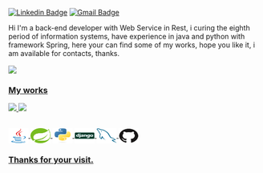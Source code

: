 [![Linkedin Badge](https://img.shields.io/badge/-LinkedIn-blue?style=flat&logo=Linkedin&logoColor=white&link=https://www.linkedin.com/in/welbert-fernandes/)](https://www.linkedin.com/in/welbert-fernandes/)
[![Gmail Badge](https://img.shields.io/badge/-Gmail-c14438?style=flat&logo=Gmail&logoColor=white&link=mailto:welbert.jsj@gmail.com)](mailto:welbert.jsj@gmail.com)


Hi I'm a back-end developer with Web Service in Rest, i curing the eighth period of information systems, have experience in java and python with framework Spring, here your can find some of my works, hope you like it, i am available for contacts, thanks.

<div>
  <a href="https://github.com/welbertFC">
    <img height="180" align="center" src="https://github-readme-stats.vercel.app/api?username=welbertFC&show_icons=true&count_private=true&theme=vue-dark"/>
    <width="600" height="600" src="https://ionicabizau.github.io/github-profile-languages/?user=welbertFC"/>
<div>
 <p>
   
   ### My works
   
<div>
 <a href="https://github.com/welbertFC/APIGamesRating">
  <img height="100em" src="https://github-readme-stats.vercel.app/api/pin/?username=welbertFC&repo=APIGamesRating&theme=vue-dark"/>
    <a href="https://github.com/welbertFC/text_analysis_web">
   <img height="100em" src="https://github-readme-stats.vercel.app/api/pin/?username=welbertFC&repo=text_analysis_web&theme=vue-dark"/>
 <div>
   <p>
     
<div style="display: inline_block"><br>
  <img align="center" alt="New-Jv" height="30" width="40" src="https://raw.githubusercontent.com/devicons/devicon/master/icons/java/java-original.svg">
  <img align="center" alt="New-Sp" height="30" width="40" src="https://raw.githubusercontent.com/devicons/devicon/master/icons/spring/spring-original.svg">
  <img align="center" alt="New-Jv" height="30" width="40" src="https://raw.githubusercontent.com/devicons/devicon/master/icons/python/python-original.svg">
  <img align="center" alt="New-Jv" height="30" width="40" src="https://raw.githubusercontent.com/devicons/devicon/master/icons/django/django-original.svg">
  <img align="center" alt="New-Jv" height="30" width="40" src="https://raw.githubusercontent.com/devicons/devicon/master/icons/mysql/mysql-original.svg">
  <img align="center" alt="New-Gh" height="30" width="40" src="https://raw.githubusercontent.com/devicons/devicon/master/icons/github/github-original.svg">
</div>

### Thanks for your visit.
